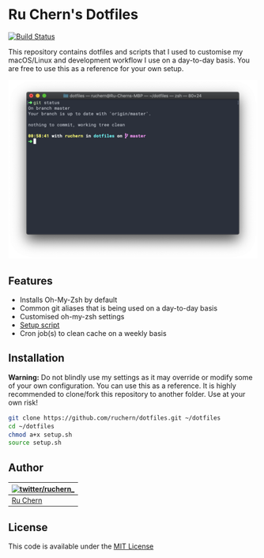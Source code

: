 # Ru Chern's Dotfiles

[![Build Status](https://travis-ci.org/ruchern/dotfiles.svg?branch=master)](https://travis-ci.org/ruchern/dotfiles)

This repository contains dotfiles and scripts that I used to customise my macOS/Linux and development workflow I use on a day-to-day basis. You are free to use this as a reference for your own setup.

![Terminal](terminal.png)

## Features

- Installs Oh-My-Zsh by default
- Common git aliases that is being used on a day-to-day basis
- Customised oh-my-zsh settings
- [Setup script](setup.sh)
- Cron job(s) to clean cache on a weekly basis

## Installation

**Warning:** Do not blindly use my settings as it may override or modify some of your own configuration. You can use this as a reference. It is highly recommended to clone/fork this repository to another folder. Use at your own risk!

```bash
git clone https://github.com/ruchern/dotfiles.git ~/dotfiles
cd ~/dotfiles
chmod a+x setup.sh
source setup.sh
```

## Author

| [![twitter/ruchern_](http://gravatar.com/avatar/ca46c3c4924097de7e4d92f80cda8e21)](https://twitter.com/ruchern_ "Follow @ruchern_ on Twitter") |
|---|
| [Ru Chern](https://ruchern.com) |

## License

This code is available under the [MIT License](LICENSE)

